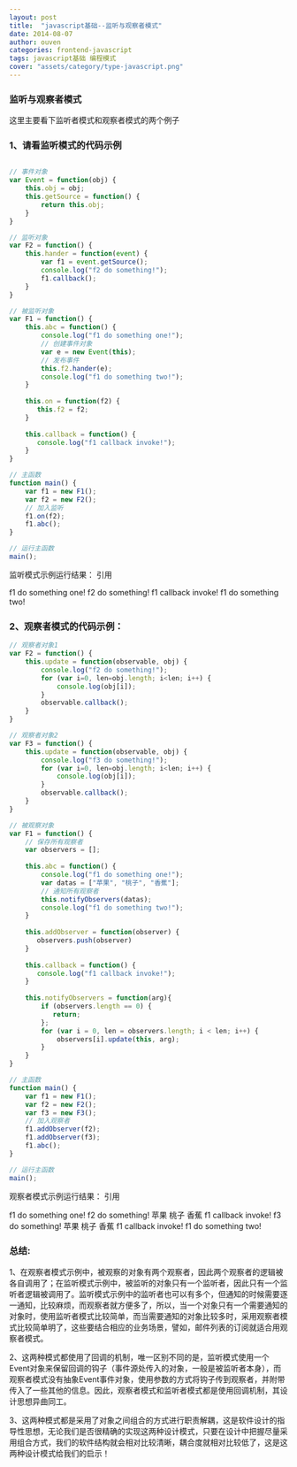 ```yaml
---
layout: post
title:  "javascript基础--监听与观察者模式"
date: 2014-08-07
author: ouven
categories: frontend-javascript
tags: javascript基础 编程模式
cover: "assets/category/type-javascript.png"
---
```



### 监听与观察者模式

这里主要看下监听者模式和观察者模式的两个例子

### 1、请看监听模式的代码示例

```javascript

// 事件对象
var Event = function(obj) {
    this.obj = obj;
    this.getSource = function() {
        return this.obj;
    }
}

// 监听对象
var F2 = function() {
    this.hander = function(event) {
        var f1 = event.getSource();
        console.log("f2 do something!");
        f1.callback();
    }
}

// 被监听对象
var F1 = function() {
    this.abc = function() {
        console.log("f1 do something one!");
        // 创建事件对象
        var e = new Event(this);
        // 发布事件
        this.f2.hander(e);
        console.log("f1 do something two!");
    }
    
    this.on = function(f2) {
       this.f2 = f2;
    }
    
    this.callback = function() {
       console.log("f1 callback invoke!");
    }
}

// 主函数
function main() {
    var f1 = new F1();
    var f2 = new F2();
    // 加入监听
    f1.on(f2);
    f1.abc();
}

// 运行主函数
main();

```

监听模式示例运行结果： 
引用

f1 do something one! 
f2 do something! 
f1 callback invoke! 
f1 do something two! 

### 2、观察者模式的代码示例： 

```javascript
// 观察者对象1
var F2 = function() {
    this.update = function(observable, obj) {
        console.log("f2 do something!");
        for (var i=0, len=obj.length; i<len; i++) {
            console.log(obj[i]);
        }
        observable.callback();
    }
}

// 观察者对象2
var F3 = function() {
    this.update = function(observable, obj) {
        console.log("f3 do something!");
        for (var i=0, len=obj.length; i<len; i++) {
            console.log(obj[i]);
        }
        observable.callback();
    }
}

// 被观察对象
var F1 = function() {
    // 保存所有观察者
    var observers = [];
    
    this.abc = function() {
        console.log("f1 do something one!");
        var datas = ["苹果", "桃子", "香蕉"];
        // 通知所有观察者
        this.notifyObservers(datas);
        console.log("f1 do something two!");
    }
    
    this.addObserver = function(observer) {
       observers.push(observer)
    }
    
    this.callback = function() {
       console.log("f1 callback invoke!");
    }
    
    this.notifyObservers = function(arg){
        if (observers.length == 0) {
           return;
        };
        for (var i = 0, len = observers.length; i < len; i++) {
            observers[i].update(this, arg);
        }
    }
}

// 主函数
function main() {
    var f1 = new F1();
    var f2 = new F2();
    var f3 = new F3();
    // 加入观察者
    f1.addObserver(f2);
    f1.addObserver(f3);
    f1.abc();
}

// 运行主函数
main();

```

观察者模式示例运行结果： 
引用

f1 do something one! 
f2 do something! 
苹果 
桃子 
香蕉 
f1 callback invoke! 
f3 do something! 
苹果 
桃子 
香蕉 
f1 callback invoke! 
f1 do something two!

### 总结:

1、在观察者模式示例中，被观察的对象有两个观察者，因此两个观察者的逻辑被各自调用了；在监听模式示例中，被监听的对象只有一个监听者，因此只有一个监听者逻辑被调用了。监听模式示例中的监听者也可以有多个，但通知的时候需要逐一通知，比较麻烦，而观察者就方便多了，所以，当一个对象只有一个需要通知的对象时，使用监听者模式比较简单，而当需要通知的对象比较多时，采用观察者模式比较简单明了，这些要结合相应的业务场景，譬如，邮件列表的订阅就适合用观察者模式。

2、这两种模式都使用了回调的机制，唯一区别不同的是，监听模式使用一个Event对象来保留回调的钩子（事件源处传入的对象，一般是被监听者本身），而观察者模式没有抽象Event事件对象，使用参数的方式将钩子传到观察者，并附带传入了一些其他的信息。因此，观察者模式和监听者模式都是使用回调机制，其设计思想异曲同工。

3、这两种模式都是采用了对象之间组合的方式进行职责解耦，这是软件设计的指导性思想，无论我们是否很精确的实现这两种设计模式，只要在设计中把握尽量采用组合方式，我们的软件结构就会相对比较清晰，耦合度就相对比较低了，这是这两种设计模式给我们的启示！
